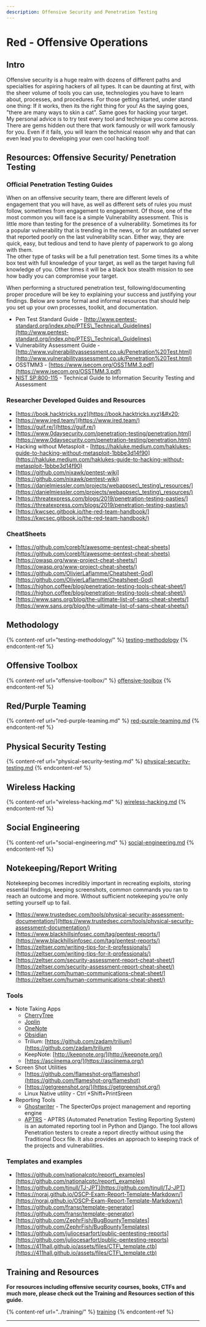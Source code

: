```yaml
---
description: Offensive Security and Penetration Testing
---
```


# Red - Offensive Operations

## **Intro**

Offensive security is a huge realm with dozens of different paths and specialties for aspiring hackers of all types. It can be daunting at first, with the sheer volume of tools you can use, technologies you have to learn about, processes,  and procedures. For those getting started, under stand one thing: If it works, then its the right thing for you! As the saying goes, "there are many ways to skin a cat". Same goes for hacking your target.\
My personal advice is to try test every tool and technique you come across. There are gems hidden out there that work famously or will work famously for you. Even if it fails, you will learn the technical reason why and that can even lead you to developing your own cool hacking tool!

## Resources: Offensive Security/ Penetration Testing&#x20;

### **Official Penetration Testing Guides**

When on an offensive security team, there are different levels of engagement that you will have, as well as different sets of rules you must follow, sometimes from engagement to engagement. Of those, one of the most common you will face is a simple Vulnerability assessment. This is little more than testing for the presence of a vulnerability. Sometimes its for a popular vulnerability that is trending in the news, or for an outdated server that reported poorly on the last vulnerability scan. Either way, they are quick, easy, but tedious and tend to have plenty of paperwork to go along with them.\
The other type of tasks will be a full penetration test. Some times its a white box test with full knowledge of your target, as well as the target having full knowledge of you. Other times it will be a black box stealth mission to see how badly you can compromise your target.

When performing a structured penetration test, following/documenting proper procedure will be key to explaining your success and justifying your findings. Below are some formal and informal resources that should help you set up your own processes, toolkit, and documentation.

* Pen Test Standard Guide - [http://www.pentest-standard.org/index.php/PTES\_Technical\_Guidelines](http://www.pentest-standard.org/index.php/PTES\_Technical\_Guidelines)
* Vulnerability Assessment Guide - [http://www.vulnerabilityassessment.co.uk/Penetration%20Test.html](http://www.vulnerabilityassessment.co.uk/Penetration%20Test.html)
* OSSTMM3 - [https://www.isecom.org/OSSTMM.3.pdf](https://www.isecom.org/OSSTMM.3.pdf)
* [NIST SP:800-115](https://csrc.nist.gov/publications/detail/sp/800-115/final) - Technical Guide to Information Security Testing and Assessment

### **Researcher Developed Guides and Resources**

* [https://book.hacktricks.xyz](https://book.hacktricks.xyz)&#x20;
* [https://www.ired.team/](https://www.ired.team/)
* [https://guif.re/](https://guif.re/)
* [https://www.0daysecurity.com/penetration-testing/penetration.html](https://www.0daysecurity.com/penetration-testing/penetration.html)
* Hacking without Metasploit - [https://hakluke.medium.com/haklukes-guide-to-hacking-without-metasploit-1bbbe3d14f90](https://hakluke.medium.com/haklukes-guide-to-hacking-without-metasploit-1bbbe3d14f90)
* [https://github.com/nixawk/pentest-wiki](https://github.com/nixawk/pentest-wiki)
* [https://danielmiessler.com/projects/webappsec\_testing\_resources/](https://danielmiessler.com/projects/webappsec\_testing\_resources/)
* [https://threatexpress.com/blogs/2019/penetration-testing-pasties/](https://threatexpress.com/blogs/2019/penetration-testing-pasties/)
* [https://kwcsec.gitbook.io/the-red-team-handbook/](https://kwcsec.gitbook.io/the-red-team-handbook/)

### **CheatSheets**

* [https://github.com/coreb1t/awesome-pentest-cheat-sheets](https://github.com/coreb1t/awesome-pentest-cheat-sheets)
* [https://owasp.org/www-project-cheat-sheets/](https://owasp.org/www-project-cheat-sheets/)
* [https://github.com/OlivierLaflamme/Cheatsheet-God](https://github.com/OlivierLaflamme/Cheatsheet-God)
* [https://highon.coffee/blog/penetration-testing-tools-cheat-sheet/](https://highon.coffee/blog/penetration-testing-tools-cheat-sheet/)
* [https://www.sans.org/blog/the-ultimate-list-of-sans-cheat-sheets/](https://www.sans.org/blog/the-ultimate-list-of-sans-cheat-sheets/)

## Methodology

{% content-ref url="testing-methodology/" %}
[testing-methodology](testing-methodology/)
{% endcontent-ref %}

## Offensive Toolbox

{% content-ref url="offensive-toolbox/" %}
[offensive-toolbox](offensive-toolbox/)
{% endcontent-ref %}

## Red/Purple Teaming

{% content-ref url="red-purple-teaming.md" %}
[red-purple-teaming.md](red-purple-teaming.md)
{% endcontent-ref %}

## Physical Security Testing

{% content-ref url="physical-security-testing.md" %}
[physical-security-testing.md](physical-security-testing.md)
{% endcontent-ref %}

## Wireless Hacking

{% content-ref url="wireless-hacking.md" %}
[wireless-hacking.md](wireless-hacking.md)
{% endcontent-ref %}

## Social Engineering

{% content-ref url="social-engineering.md" %}
[social-engineering.md](social-engineering.md)
{% endcontent-ref %}

## Notekeeping/Report Writing

Notekeeping becomes incredibly important in recreating exploits, storing essential findings, keeping screenshots, common commands you ran to reach an outcome and more. Without sufficient notekeeping you’re only setting yourself up to fail.

* [https://www.trustedsec.com/tools/physical-security-assessment-documentation/](https://www.trustedsec.com/tools/physical-security-assessment-documentation/)
* [https://www.blackhillsinfosec.com/tag/pentest-reports/](https://www.blackhillsinfosec.com/tag/pentest-reports/)
* [https://zeltser.com/writing-tips-for-it-professionals/](https://zeltser.com/writing-tips-for-it-professionals/)
* [https://zeltser.com/security-assessment-report-cheat-sheet/](https://zeltser.com/security-assessment-report-cheat-sheet/)
* [https://zeltser.com/human-communications-cheat-sheet/](https://zeltser.com/human-communications-cheat-sheet/)

### Tools

* Note Taking Apps
  * [CherryTree](https://www.giuspen.com/cherrytree/)
  * [Joplin](https://joplinapp.org/)
  * [OneNote](https://www.onenote.com)
  * [Obsidian](https://obsidian.md/)
  * Trilium: [https://github.com/zadam/trilium](https://github.com/zadam/trilium)
  * KeepNote: [http://keepnote.org/](http://keepnote.org/)
  * [https://asciinema.org/](https://asciinema.org/)
* Screen Shot Utilities
  * [https://github.com/flameshot-org/flameshot](https://github.com/flameshot-org/flameshot)
  * [https://getgreenshot.org/](https://getgreenshot.org/)
  * Linux Native utility - Ctrl +Shift+PrintSreen
* Reporting Tools
  * [Ghostwriter](https://github.com/GhostManager/Ghostwriter) - The SpecterOps project management and reporting engine
  * [APTRS](https://github.com/Anof-cyber/APTRS) - APTRS (Automated Penetration Testing Reporting System) is an automated reporting tool in Python and Django. The tool allows Penetration testers to create a report directly without using the Traditional Docx file. It also provides an approach to keeping track of the projects and vulnerabilities.

### Templates and examples

* [https://github.com/nationalcptc/report\_examples](https://github.com/nationalcptc/report\_examples)
* [https://github.com/tjnull/TJ-JPT](https://github.com/tjnull/TJ-JPT)
* [https://noraj.github.io/OSCP-Exam-Report-Template-Markdown/](https://noraj.github.io/OSCP-Exam-Report-Template-Markdown/)
* [https://github.com/fransr/template-generator](https://github.com/fransr/template-generator)
* [https://github.com/ZephrFish/BugBountyTemplates](https://github.com/ZephrFish/BugBountyTemplates)
* [https://github.com/juliocesarfort/public-pentesting-reports](https://github.com/juliocesarfort/public-pentesting-reports)
* [https://411hall.github.io/assets/files/CTF\_template.ctb](https://411hall.github.io/assets/files/CTF\_template.ctb)

## **Training and Resources**

**For resources including offensive security courses, books, CTFs and much more, please check out the Training and Resources section of this guide.**

{% content-ref url="../training/" %}
[training](../training/)
{% endcontent-ref %}

****
